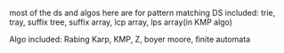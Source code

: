 most of the ds and algos here are for pattern matching
DS included:
  trie, tray, suffix tree, suffix array, lcp array, lps array(in KMP algo)

Algo included:
  Rabing Karp, KMP, Z, boyer moore, finite automata
  
